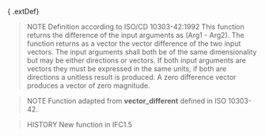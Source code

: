 { .extDef}

<!-- end of short definition -->

> NOTE Definition according to ISO/CD 10303-42:1992
> This function returns the difference of the input arguments as (Arg1 - Arg2). The function returns as a vector the vector difference of the two input vectors. The input arguments shall both be of the same dimensionality but may be either directions or vectors. If both input arguments are vectors they must be expressed in the same units, if both are directions a unitless result is produced. A zero difference vector produces a vector of zero magnitude.

> NOTE Function adapted from **vector_different** defined in ISO 10303-42.

> HISTORY New function in IFC1.5
